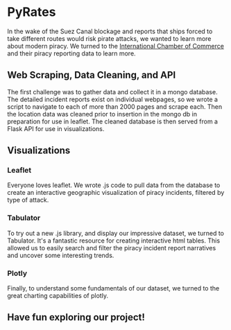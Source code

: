 # PyRates

In the wake of the Suez Canal blockage and reports that ships forced to take different routes would risk pirate attacks, we wanted to learn more about modern piracy.
We turned to the [International Chamber of Commerce](https://www.icc-ccs.org/index.php/piracy-reporting-centre/live-piracy-report) and their piracy reporting data to learn more.

## Web Scraping, Data Cleaning, and API

The first challenge was to gather data and collect it in a mongo database. The detailed incident reports exist on individual webpages, so we wrote a script to navigate to each of more than 2000 pages and scrape each.  Then the location data was cleaned prior to insertion in the mongo db in preparation for use in leaflet.  The cleaned database is then served from a Flask API for use in visualizations.

## Visualizations 

### Leaflet
Everyone loves leaflet.  We wrote .js code to pull data from the database to create an interactive geographic visualization of piracy incidents, filtered by type of attack. 

### Tabulator 
To try out a new .js library, and display our impressive dataset, we turned to Tabulator.  It's a fantastic resource for creating interactive html tables.  This allowed us to easily search and filter the piracy incident report narratives and uncover some interesting trends.

### Plotly
Finally, to understand some fundamentals of our dataset, we turned to the great charting capabilities of plotly.

## Have fun exploring our project!